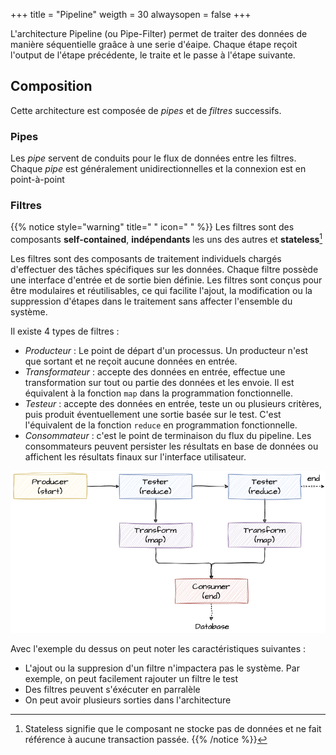 +++
title = "Pipeline"
weigth = 30
alwaysopen = false
+++

L'architecture Pipeline (ou Pipe-Filter) permet de traiter des données de manière séquentielle graâce à une serie d'éaipe. Chaque étape reçoit l'output de l'étape précédente, le traite et le passe à l'étape suivante.

## Composition
Cette architecture est composée de *pipes* et de *filtres* successifs. 

### Pipes
Les *pipe* servent de conduits pour le flux de données entre les filtres. Chaque *pipe* est généralement unidirectionnelles et la connexion est en point-à-point

### Filtres
{{% notice style="warning" title=" " icon=" " %}}
Les filtres sont des composants **self-contained**, **indépendants** les uns des autres et **stateless**[^1]

[^1]: Stateless signifie que le composant ne stocke pas de données et ne fait référence à aucune transaction passée.
{{% /notice %}}

Les filtres sont des composants de traitement individuels chargés d'effectuer des tâches spécifiques sur les données. Chaque filtre possède une interface d'entrée et de sortie bien définie. Les filtres sont conçus pour être modulaires et réutilisables, ce qui facilite l'ajout, la modification ou la suppression d'étapes dans le traitement sans affecter l'ensemble du système.

Il existe 4 types de filtres :
- *Producteur* : Le point de départ d'un processus. Un producteur n'est que sortant et ne reçoit aucune données en entrée.
- *Transformateur* : accepte des données en entrée, effectue une transformation sur tout ou partie des données et les envoie. Il est équivalent à la fonction `map` dans la programmation fonctionnelle.
- *Testeur* : accepte des données en entrée, teste un ou plusieurs critères, puis produit éventuellement une sortie basée sur le test. C'est l'équivalent de la fonction `reduce` en programmation fonctionnelle.
- *Consommateur* : c'est le point de terminaison du flux du pipeline. Les consommateurs peuvent persister les résultats en base de données ou affichent les résultats finaux sur l'interface utilisateur.

![pipeline_example](images/pipeline_example.png)

Avec l'exemple du dessus on peut noter les caractéristiques suivantes :
- L'ajout ou la suppresion d'un filtre n'impactera pas le système. Par exemple, on peut facilement rajouter un filtre le test
- Des filtres peuvent s'éxécuter en parralèle
- On peut avoir plusieurs sorties dans l'architecture